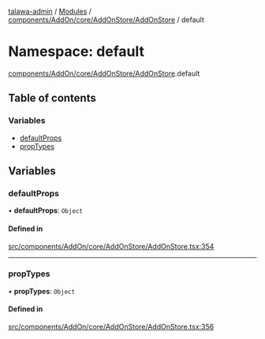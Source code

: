 [talawa-admin](../README.md) / [Modules](../modules.md) / [components/AddOn/core/AddOnStore/AddOnStore](components_AddOn_core_AddOnStore_AddOnStore.md) / default

# Namespace: default

[components/AddOn/core/AddOnStore/AddOnStore](components_AddOn_core_AddOnStore_AddOnStore.md).default

## Table of contents

### Variables

- [defaultProps](components_AddOn_core_AddOnStore_AddOnStore.default.md#defaultprops)
- [propTypes](components_AddOn_core_AddOnStore_AddOnStore.default.md#proptypes)

## Variables

### defaultProps

• **defaultProps**: `Object`

#### Defined in

[src/components/AddOn/core/AddOnStore/AddOnStore.tsx:354](https://github.com/PalisadoesFoundation/talawa-admin/blob/b619a0d/src/components/AddOn/core/AddOnStore/AddOnStore.tsx#L354)

___

### propTypes

• **propTypes**: `Object`

#### Defined in

[src/components/AddOn/core/AddOnStore/AddOnStore.tsx:356](https://github.com/PalisadoesFoundation/talawa-admin/blob/b619a0d/src/components/AddOn/core/AddOnStore/AddOnStore.tsx#L356)
